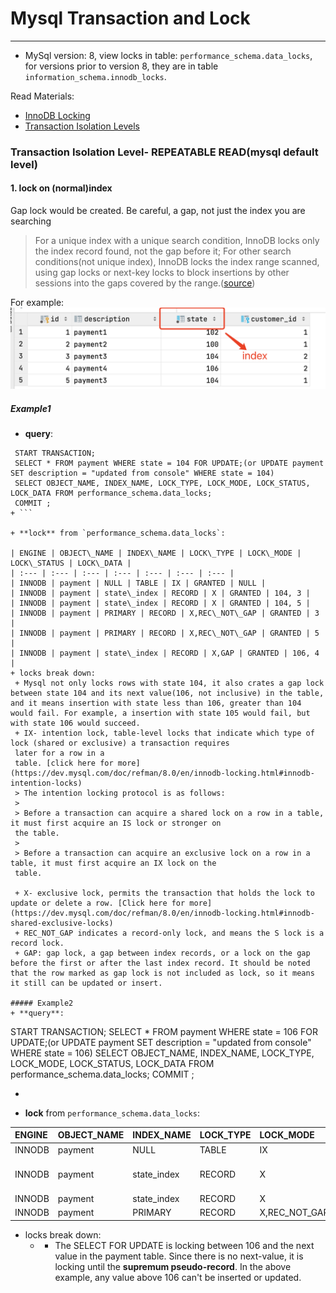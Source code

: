 # Mysql Transaction and Lock

----

+ MySql version: 8, view locks in table: `performance_schema.data_locks`, for versions prior to version 8, they are in
  table `information_schema.innodb_locks`.

Read Materials:

+ [InnoDB Locking](https://dev.mysql.com/doc/refman/8.0/en/innodb-locking.html#innodb-gap-locks)
+ [Transaction Isolation Levels](https://dev.mysql.com/doc/refman/8.0/en/innodb-transaction-isolation-levels.html)

### Transaction Isolation Level- REPEATABLE READ(mysql default level)

#### 1. lock on (normal)index

Gap lock would be created. Be careful, a gap, not just the index you are searching

> For a unique index with a unique search condition, InnoDB locks only the index record found, not the gap before it;
> For other search conditions(not unique index), InnoDB locks the index range scanned, using gap locks or next-key locks to block insertions by other sessions into the gaps covered by the range.([source](https://dev.mysql.com/doc/refman/8.0/en/innodb-transaction-isolation-levels.html))

For example:
![payment table](./img/lock1.png)

##### Example1

+ **query**:

 ```
  START TRANSACTION;
  SELECT * FROM payment WHERE state = 104 FOR UPDATE;(or UPDATE payment SET description = "updated from console" WHERE state = 104)
  SELECT OBJECT_NAME, INDEX_NAME, LOCK_TYPE, LOCK_MODE, LOCK_STATUS, LOCK_DATA FROM performance_schema.data_locks;
  COMMIT ;
+ ```

+ **lock** from `performance_schema.data_locks`:

| ENGINE | OBJECT\_NAME | INDEX\_NAME | LOCK\_TYPE | LOCK\_MODE | LOCK\_STATUS | LOCK\_DATA |
| :--- | :--- | :--- | :--- | :--- | :--- | :--- |
| INNODB | payment | NULL | TABLE | IX | GRANTED | NULL |
| INNODB | payment | state\_index | RECORD | X | GRANTED | 104, 3 |
| INNODB | payment | state\_index | RECORD | X | GRANTED | 104, 5 |
| INNODB | payment | PRIMARY | RECORD | X,REC\_NOT\_GAP | GRANTED | 3 |
| INNODB | payment | PRIMARY | RECORD | X,REC\_NOT\_GAP | GRANTED | 5 |
| INNODB | payment | state\_index | RECORD | X,GAP | GRANTED | 106, 4 |
+ locks break down:
  + Mysql not only locks rows with state 104, it also crates a gap lock between state 104 and its next value(106, not inclusive) in the table, and it means insertion with state less than 106, greater than 104 would fail. For example, a insertion with state 105 would fail, but with state 106 would succeed.
  + IX- intention lock, table-level locks that indicate which type of lock (shared or exclusive) a transaction requires
  later for a row in a
  table. [click here for more](https://dev.mysql.com/doc/refman/8.0/en/innodb-locking.html#innodb-intention-locks)
  > The intention locking protocol is as follows:
  >
  > Before a transaction can acquire a shared lock on a row in a table, it must first acquire an IS lock or stronger on
  the table.
  >
  > Before a transaction can acquire an exclusive lock on a row in a table, it must first acquire an IX lock on the
  table.

  + X- exclusive lock, permits the transaction that holds the lock to update or delete a row. [Click here for more](https://dev.mysql.com/doc/refman/8.0/en/innodb-locking.html#innodb-shared-exclusive-locks)
  + REC_NOT_GAP indicates a record-only lock, and means the S lock is a record lock.
  + GAP: gap lock, a gap between index records, or a lock on the gap before the first or after the last index record. It should be noted that the row marked as gap lock is not included as lock, so it means it still can be updated or insert.

##### Example2
+ **query**:
```
  START TRANSACTION;
  SELECT * FROM payment WHERE state = 106 FOR UPDATE;(or UPDATE payment SET description = "updated from console" WHERE state = 106)
  SELECT OBJECT_NAME, INDEX_NAME, LOCK_TYPE, LOCK_MODE, LOCK_STATUS, LOCK_DATA FROM performance_schema.data_locks;
  COMMIT ;
+ ```
+ **lock** from `performance_schema.data_locks`:

| ENGINE | OBJECT\_NAME | INDEX\_NAME | LOCK\_TYPE | LOCK\_MODE | LOCK\_STATUS | LOCK\_DATA |
| :--- | :--- | :--- | :--- | :--- | :--- | :--- |
| INNODB | payment | NULL | TABLE | IX | GRANTED | NULL |
| INNODB | payment | state\_index | RECORD | X | GRANTED | supremum pseudo-record |
| INNODB | payment | state\_index | RECORD | X | GRANTED | 106, 4 |
| INNODB | payment | PRIMARY | RECORD | X,REC\_NOT\_GAP | GRANTED | 4 |

+ locks break down:
  + + The SELECT FOR UPDATE is locking between 106 and the next value in the payment table. Since there is no next-value, it is locking until the **supremum pseudo-record**. In the above example, any value above 106 can't be inserted or updated.







